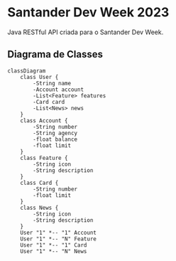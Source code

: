 # Santander Dev Week 2023
Java RESTful API criada para o Santander Dev Week.

## Diagrama de Classes

```mermaid
classDiagram
    class User {
        -String name
        -Account account
        -List<Feature> features
        -Card card
        -List<News> news
    }
    class Account {
        -String number
        -String agency
        -float balance
        -float limit
    }
    class Feature {
        -String icon
        -String description
    }
    class Card {
        -String number
        -float limit
    }
    class News {
        -String icon
        -String description
    }
    User "1" *-- "1" Account
    User "1" *-- "N" Feature
    User "1" *-- "1" Card
    User "1" *-- "N" News
```

